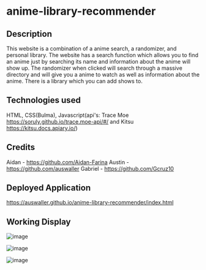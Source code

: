 # anime-library-recommender

## Description  

This website is a combination of a anime search, a randomizer, and personal library. The website has a search function which allows you to find an anime just by searching its name and information about the anime will show up. The randomizer when clicked will search through a massive directory and will give you a anime to watch as well as information about the anime. There is a library which you can add shows to.

## Technologies used

HTML, CSS(Bulma), Javascript(api's: Trace Moe https://soruly.github.io/trace.moe-api/#/ and Kitsu https://kitsu.docs.apiary.io/)

## Credits

Aidan - https://github.com/Aidan-Farina
Austin - https://github.com/auswaller
Gabriel - https://github.com/Gcruz10

## Deployed Application

https://auswaller.github.io/anime-library-recommender/index.html

## Working Display

![image](https://user-images.githubusercontent.com/127269326/236352976-b2c3dcbd-805f-4067-a348-a6e55af2fbd1.png)

![image](https://user-images.githubusercontent.com/127269326/236352995-e8ea1482-5f67-47db-97ab-a37e9404df76.png)

![image](https://user-images.githubusercontent.com/127269326/236353020-01cd2d1b-0741-48d5-8add-7e3ad7459f26.png)
